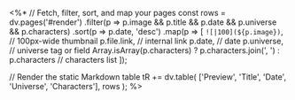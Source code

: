 <%*
// Fetch, filter, sort, and map your pages
const rows = dv.pages('#render')
  .filter(p => p.image && p.title && p.date && p.universe && p.characters)
  .sort(p => p.date, 'desc')
  .map(p => [
    `![|100](${p.image})`,                       // 100px-wide thumbnail
    p.file.link,                                 // internal link
    p.date,                                      // date
    p.universe,                                  // universe tag or field
    Array.isArray(p.characters)
      ? p.characters.join(', ')
      : p.characters                             // characters list
  ]);

// Render the static Markdown table
tR += dv.table(
  ['Preview', 'Title', 'Date', 'Universe', 'Characters'],
  rows
);
%>
